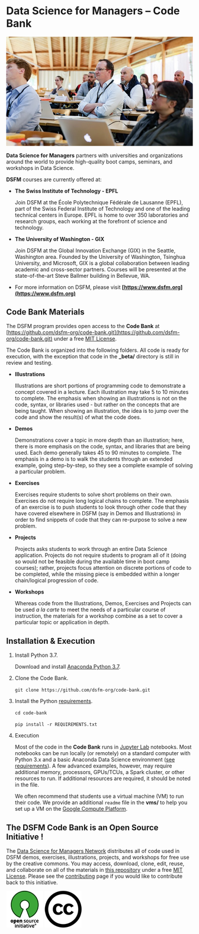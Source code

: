 # Data Science for Managers – Code Bank  

![DSFM Participants](images/participants.jpg)


__Data Science for Managers__ partners with universities and organizations around the world to provide high-quality boot camps, seminars, and workshops in Data Science. 

__DSFM__ courses are currently offered at:

  * __The Swiss Institute of Technology - EPFL__  

    Join DSFM at the École Polytechnique Fédérale de Lausanne (EPFL), part of the Swiss Federal Institute of Technology and one of the leading technical centers in Europe. EPFL is home to over 350 laboratories and research groups, each working at the forefront of science and technology.  


  * __The University of Washington - GIX__

    Join DSFM at the Global Innovation Exchange (GIX) in the Seattle, Washington area. Founded by the University of Washington, Tsinghua University, and Microsoft, GIX is a global collaboration between leading academic and cross-sector partners. Courses will be presented at the state-of-the-art Steve Ballmer building in Bellevue, WA.  

  * For more information on DSFM, please visit __[https://www.dsfm.org](https://www.dsfm.org)__

## Code Bank Materials

The DSFM program provides open access to the __Code Bank__ at [https://github.com/dsfm-org/code-bank.git](https://github.com/dsfm-org/code-bank.git) under a free [MIT License](https://opensource.org/licenses/MIT).

The Code Bank is organized into the following folders. All code is ready for execution, with the exception that code in the **_beta/** directory is still in review and testing.


   * __Illustrations__  

      Illustrations are short portions of programming code to demonstrate a concept covered in a lecture. Each illustration may take 5 to 10 minutes to complete. The emphasis when showing an illustrations is not on the code, syntax, or libraries used - but rather on the concepts that are being taught. When showing an illustration, the idea is to jump over the code and show the result(s) of what the code does.

   * __Demos__  

      Demonstrations cover a topic in more depth than an illustration; here, there is more emphasis on the code, syntax, and libraries that are being used. Each demo generally takes 45 to 90 minutes to complete. The emphasis in a demo is to walk the students through an extended example, going step-by-step, so they see a complete example of solving a particular problem.  

   * __Exercises__  

      Exercises require students to solve short problems on their own. Exercises do not require long logical chains to complete. The emphasis of an exercise is to push students to look through other code that they have covered elsewhere in DSFM (say in Demos and Illustrations) in order to find snippets of code that they can re-purpose to solve a new problem.

  * __Projects__  

      Projects asks students to work through an entire Data Science application. Projects do not require students to program all of it (doing so would not be feasible during the available time in boot camp courses); rather, projects focus attention on discrete portions of code to be completed, while the missing piece is embedded within a longer chain/logical progression of code. 

  * __Workshops__  

      Whereas code from the Illustrations, Demos, Exercises and Projects can be used _a la carte_ to meet the needs of a particular course of instruction, the materials for a workshop combine as a set to cover a particular topic or application in depth.


## Installation & Execution

1. Install Python 3.7.

    Download and install [Anaconda Python 3.7](https://www.anaconda.com/download/).

2. Clone the Code Bank.

    `git clone https://github.com/dsfm-org/code-bank.git`
    
3. Install the Python [requirements](REQUIREMENTS.txt).

    `cd code-bank`
    
    `pip install -r REQUIREMENTS.txt`  

4. Execution  

      Most of the code in the __Code Bank__ runs in [Jupyter Lab](https://jupyter.org/) notebooks. Most notebooks can be run locally (or remotely) on a standard computer with Python 3.x and a basic Anaconda Data Science environment ([see requirements](REQUIREMENTS.txt)). A few advanced examples, however, may require additional memory, processors, GPUs/TCUs, a Spark cluster, or other resources to run. If additional resources are required, it should be noted in the file. 

      We often recommend that students use a virtual machine (VM) to run their code. We provide an additional `readme` file in the __vms/__ to help you set up a VM on the [Google Compute Platform](https://cloud.google.com/).

## The DSFM Code Bank is an Open Source Initiative !

The [Data Science for Managers Network](https://www.dsfm.org) distributes all of code used in DSFM demos, exercises, illustrations, projects, and workshops for free use by the creative commons. You may access, download, clone, edit, reuse, and collaborate on all of the materials in [this repository](https://github.com/dsfm-org/code-bank.git) under a free [MIT License](LICENSE). Please see the [contributing](CONTRIBUTING.md) page if you would like to contribute back to this initiative.  

![Open Source Initiative](images/open-source.png)  ![Creative Commons](images/creative-commons.png)</center>



